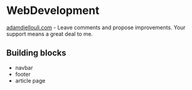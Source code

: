 # WebDevelopment
[adamdjellouli.com](https://adamdjellouli.com) - Leave comments and propose improvements. Your support means a great deal to me.

## Building blocks

* navbar
* footer
* article page
